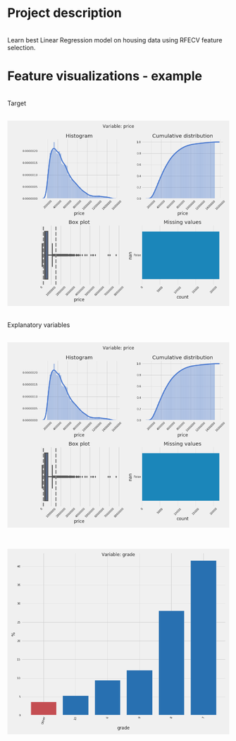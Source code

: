 # Project description
</br>
Learn best Linear Regression model on housing data using RFECV feature selection. </br> 

# Feature visualizations - example
</br> 
Target
</br></br>

![alt text](https://github.com/mateusz-g94/DS-Housing-regression/blob/master/grp/price.png)

</br>
Explanatory variables 
</br></br>

![alt text](https://github.com/mateusz-g94/DS-Housing-regression/blob/master/grp/price.png)

</br>

![alt text](https://github.com/mateusz-g94/DS-Housing-regression/blob/master/grp/grade.png)

</br>
